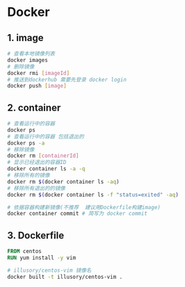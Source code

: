 # Docker

## 1. image

```sh
# 查看本地镜像列表
docker images
# 删除镜像
docker rmi [imageId]
# 推送到dockerhub 需要先登录 docker login
docker push [image]
```

## 2. container

```sh
# 查看运行中的容器
docker ps
# 查看运行中的容器 包括退出的
docker ps -a
# 移除镜像
docker rm [containerId]
# 显示已经退出的容器ID
docker container ls -a -q
# 移除所有的镜像
docker rm $(docker container ls -aq)
# 移除所有退出的的镜像
docker rm $(docker container ls -f "status=exited" -aq)

# 依据容器构建新镜像(不推荐  建议用Dockerfile构建image)
docker container commit # 简写为 docker commit
```

## 3. Dockerfile

```dockerfile
FROM centos
RUN yum install -y vim
```



```sh
# illusory/centos-vim 镜像名
docker built -t illusory/centos-vim .
```

